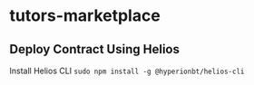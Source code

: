 # tutors-marketplace

## Deploy Contract Using Helios 

Install Helios CLI `sudo npm install -g @hyperionbt/helios-cli`
